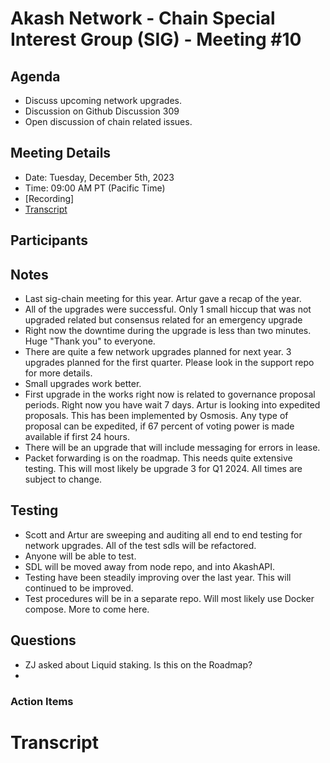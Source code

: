 # Akash Network - Chain Special Interest Group (SIG) - Meeting #10

## Agenda

- Discuss upcoming network upgrades.
- Discussion on Github Discussion 309
- Open discussion of chain related issues.

## Meeting Details

- Date: Tuesday, December 5th, 2023
- Time: 09:00 AM PT (Pacific Time)
- [Recording]
- [Transcript](#transcript)


## Participants



## Notes

- Last sig-chain meeting for this year. Artur gave a recap of the year.
- All of the upgrades were successful. Only 1 small hiccup that was not upgraded related but consensus related for an emergency upgrade
- Right now the downtime during the upgrade is less than two minutes. Huge "Thank you" to everyone.
- There are quite a few network upgrades planned for next year. 3 upgrades planned for the first quarter. Please look in the support repo for more details.
- Small upgrades work better.
- First upgrade in the works right now is related to governance proposal periods. Right now you have wait 7 days. Artur is looking into expedited proposals. This has been implemented by Osmosis. Any type of proposal can be expedited, if 67 percent of voting power is made available if first 24 hours.
- There will be an upgrade that will include messaging for errors in lease.
- Packet forwarding is on the roadmap. This needs quite extensive testing. This will most likely be upgrade 3 for Q1 2024. All times are subject to change.

## Testing

- Scott and Artur are sweeping and auditing all end to end testing for network upgrades. All of the test sdls will be refactored.
- Anyone will be able to test.
- SDL will be moved away from node repo, and into AkashAPI.
- Testing have been steadily improving over the last year. This will continued to be improved.
- Test procedures will be in a separate repo. Will most likely use Docker compose. More to come here.

## Questions

- ZJ asked about Liquid staking. Is this on the Roadmap?
- 



### Action Items




# **Transcript**
